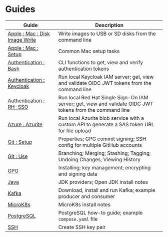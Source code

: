 # Guides

| Guide                                                                  | Description                                                                                               |
|------------------------------------------------------------------------|-----------------------------------------------------------------------------------------------------------|
| [Apple : Mac : Disk Image Write](apple/mac/disk_image_write/README.md) | Write images to USB or SD disks from the command line                                                     |
| [Apple : Mac : Setup](apple/mac/setup/README.md)                       | Common Mac setup tasks                                                                                    |
| [Authentication : Bash](authentication/bash/README.md)                 | CLI functions to get, view and verify authentication tokens                                               |
| [Authentication : Keycloak](authentication/keycloak/README.md)         | Run local Keycloak IAM server; get, view and validate OIDC JWT tokens from the command line               |
| [Authentication : RH-SSO](authentication/rh-sso/README.md)             | Run local Red Hat Single Sign-On IAM server; get, view and validate OIDC JWT tokens from the command line |
| [Azure : Azurite](azure/azurite/README.md)                             | Run local Azurite blob service with a custom API to generate a SAS token URL for file upload              |
| [Git : Setup](git/setup/README.md)                                     | Properties; GPG commit signing; SSH config for multiple GitHub accounts                                   |
| [Git : Use](git/use/README.md)                                         | Branching; Merging; Stashing; Tagging; Undoing Changes; Viewing History                                   |
| [GPG](gpg/README.md)                                                   | Installing; key management; encrypting and signing data                                                   |
| [Java](java/README.md)                                                 | JDK providers; Open JDK install notes                                                                     |
| [Kafka](kafka/README.md)                                               | Download, install and run Kafka; example producer and consumer                                            |
| [MicroK8s](kubernetes/microk8s/README.md)                              | MicroK8s install notes                                                                                    |
| [PostgreSQL](postgres/README.md)                                       | PostgreSQL how-to guide; example `compose.yaml` file                                                      |
| [SSH](ssh/README.md)                                                   | Create SSH key pair                                                                                       |
